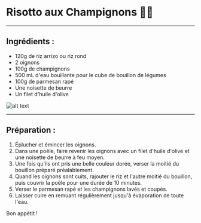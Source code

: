 # Risotto aux Champignons 🍄‍🟫
***
## Ingrédients :
- 120g de riz arrizo ou riz rond
- 2 oignons
- 100g de champignons 
- 500 mL d'eau bouillante pour le cube de bouillon de légumes
- 100g de parmesan rapé
- Une noisette de beurre
- Un filet d'huile d'olive

![alt text](https://assets.afcdn.com/recipe/20221108/137260_w1024h1024c1cx1048cy721cxt0cyt0cxb2119cyb1414.jpg)

***
## Préparation :

1. Éplucher et émincer les oignons.
2. Dans une poêle, faire revenir les oignons avec un filet d'huile d'olive et une noisette de beurre à feu moyen.
3. Une fois qu'ils ont pris une belle couleur dorée, verser la moitié du bouillon préparé préalablement.
4. Quand les oignons sont cuits, rajouter le riz et l'autre moitié du bouillon, puis couvrir la poêle pour une durée de 10 minutes.
5. Verser le parmesan rapé et les champignons lavés et coupés.
6. Laisser cuire en remuant régulièrement jusqu'à évaporation de toute l'eau.

Bon appétit !
